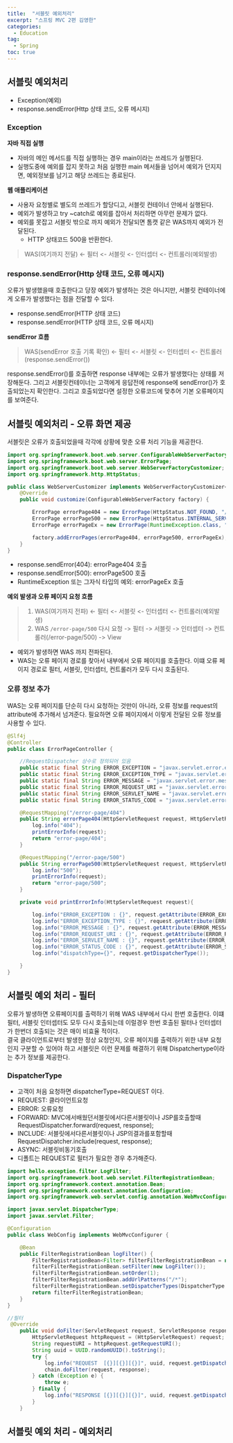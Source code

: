 ```yaml
---
title:  "서블릿 예외처리"
excerpt: "스프링 MVC 2편 김영한"
categories:
  - Education
tag:
  - Spring
toc: true
---
```


## 서블릿 예외처리
- Exception(예외)
- response.sendError(Http 상태 코드, 오류 메시지)

### Exception

**자바 직접 실행**
- 자바의 메인 메서드를 직접 실행하는 경우 main이라는 쓰레드가 실행된다.
- 실행도중에 예외를 잡지 못하고 처음 실행한 main 메서들을 넘어서 예외가 던지지면, 예외정보를 남기고 해당 쓰레드는 종료된다.

**웹 애플리케이션**
- 사용자 요청별로 별도의 쓰레드가 할당디고, 서블릿 컨테이너 안에서 실행된다.
- 예외가 발생하고 try ~catch로 예외를 잡아서 처리하면 아무런 문제가 없다.
- 예외를 못잡고 서블릿 밖으로 까지 예외가 전달되면 톰캣 같은 WAS까지 예외가 전달된다.
  * HTTP 상태코드 500을 반환한다.

> WAS(여기까지 전달) <- 필터 <- 서블릿 <- 인터셉터 <- 컨트롤러(예외발생)


### response.sendError(Http 상태 코드, 오류 메시지)
오류가 발생했을때 호출한다고 당장 예외가 발생하는 것은 아니지만, 서블릿 컨테이너에게 오류가 발생했다는 점을 전달할 수 있다.

- response.sendError(HTTP 상태 코드)
- response.sendError(HTTP 상태 코드, 오류 메시지)

**sendError 흐름**
> WAS(sendError 호출 기록 확인) <- 필터 <- 서블릿 <- 인터셉터 <- 컨트롤러 (response.sendError())

response.sendError()를 호출하면 response 내부에는 오류가 발생했다는 상태를 저장해둔다. 
그리고 서블릿컨테이너는 고객에게 응답전에 response에 sendError()가 호출되었는지 확인한다. 
그리고 호출되었다면 설정한 오류코드에 맞추어 기본 오류페이지를 보여준다.

## 서블릿 예외처리 - 오류 화면 제공
서블릿은 오류가 호출되었을때 각각에 상황에 맞춘 오류 처리 기능을 제공한다.

``` java
import org.springframework.boot.web.server.ConfigurableWebServerFactory;
import org.springframework.boot.web.server.ErrorPage;
import org.springframework.boot.web.server.WebServerFactoryCustomizer;
import org.springframework.http.HttpStatus;

public class WebServerCustomizer implements WebServerFactoryCustomizer<ConfigurableWebServerFactory> {
    @Override
    public void customize(ConfigurableWebServerFactory factory) {

        ErrorPage errorPage404 = new ErrorPage(HttpStatus.NOT_FOUND, "/error-page/400");
        ErrorPage errorPage500 = new ErrorPage(HttpStatus.INTERNAL_SERVER_ERROR, "/error-page/500");
        ErrorPage errorPageEx = new ErrorPage(RuntimeException.class, "/error-page/500");

        factory.addErrorPages(errorPage404, errorPage500, errorPageEx);
    }
}
```
- response.sendError(404): errorPage404 호출
- response.sendError(500): errorPage500 호출 
- RuntimeException 또는 그자식 타입의 예외: errorPageEx 호출

**예외 발생과 오류 페이지 요청 흐름**
>1. WAS(여기까지 전파) <- 필터 <- 서블릿 <- 인터셉터 <- 컨트롤러(예외발생)
>2. WAS `/error-page/500` 다시 요청 -> 필터 -> 서블릿 -> 인터셉터 -> 컨트롤러(/error-page/500) -> View
- 예외가 발생하면 WAS 까지 전파된다.
- WAS는 오류 페이지 경로를 찾아서 내부에서 오류 페이지를 호출한다. 이떄 오류 페이지 경로로 필터, 서블릿, 인터셉터, 컨트롤러가 모두 다시 호출된다.

### 오류 정보 추가
WAS는 오류 페이지를 단순히 다시 요청하는 것만이 아니라, 오류 정보를 request의 attribute에 추가해서 넘겨준다. 필요하면 오류 페이지에서 이렇게 전달된 오류 정보를 사용할 수 있다.

``` java
@Slf4j
@Controller
public class ErrorPageController {

    //RequestDispatcher 상수로 정의되어 있음
    public static final String ERROR_EXCEPTION = "javax.servlet.error.exception";
    public static final String ERROR_EXCEPTION_TYPE = "javax.servlet.error.exception_type";
    public static final String ERROR_MESSAGE = "javax.servlet.error.message";
    public static final String ERROR_REQUEST_URI = "javax.servlet.error.request_uri";
    public static final String ERROR_SERVLET_NAME = "javax.servlet.error.servlet_name";
    public static final String ERROR_STATUS_CODE = "javax.servlet.error.status_code";

    @RequestMapping("/error-page/404")
    public String errorPage404(HttpServletRequest request, HttpServletResponse response){
        log.info("404");
        printErrorInfo(request);
        return "error-page/404";
    }

    @RequestMapping("/error-page/500")
    public String errorPage500(HttpServletRequest request, HttpServletResponse response){
        log.info("500");
        printErrorInfo(request);
        return "error-page/500";
    }

    private void printErrorInfo(HttpServletRequest request){

        log.info("ERROR_EXCEPTION : {}", request.getAttribute(ERROR_EXCEPTION));
        log.info("ERROR_EXCEPTION_TYPE : {}", request.getAttribute(ERROR_EXCEPTION_TYPE));
        log.info("ERROR_MESSAGE : {}", request.getAttribute(ERROR_MESSAGE));
        log.info("ERROR_REQUEST_URI : {}", request.getAttribute(ERROR_REQUEST_URI));
        log.info("ERROR_SERVLET_NAME : {}", request.getAttribute(ERROR_SERVLET_NAME));
        log.info("ERROR_STATUS_CODE : {}", request.getAttribute(ERROR_STATUS_CODE));
        log.info("dispatchType={}", request.getDispatcherType());

    }
}
```

## 서블릿 예외 처리 - 필터
오류가 발생하면 오류페이지를 출력하기 위해 WAS 내부에서 다시 한번 호출한다. 이떄 필터, 서블릿 인터셉터도 모두 다시 호출되는데 이럴경우 한번 호출된 필터나 인터셉터가 한번더 호출되는 것은 매이 비효율 적이다.  
결국 클라이언트로부터 발생한 정상 요청인지, 오류 페이지를 출력하기 위한 내부 요청인지 구분할 수 있어야 하고 서블릿은 이런 문제를 해결하기 위해 Dispatchertype이라는 추가 정보를 제공한다.

### DispatcherType
- 고객이 처음 요청하면 dispatcherType=REQUEST 이다.
- REQUEST: 클라이언트요청 
- ERROR: 오류요청
- FORWARD: MVC에서배웠던서블릿에서다른서블릿이나 JSP를호출할때 RequestDispatcher.forward(request, response);
- INCLUDE: 서블릿에서다른서블릿이나 JSP의결과를포함할때 RequestDispatcher.include(request, response);
- ASYNC: 서블릿비동기호출
- 디폴트는 REQUEST로 필터가 필요한 경우 추가해준다.
``` java
import hello.exception.filter.LogFilter;
import org.springframework.boot.web.servlet.FilterRegistrationBean;
import org.springframework.context.annotation.Bean;
import org.springframework.context.annotation.Configuration;
import org.springframework.web.servlet.config.annotation.WebMvcConfigurer;

import javax.servlet.DispatcherType;
import javax.servlet.Filter;

@Configuration
public class WebConfig implements WebMvcConfigurer {

    @Bean
    public FilterRegistrationBean logFilter() {
        FilterRegistrationBean<Filter> filterFilterRegistrationBean = new FilterRegistrationBean<>();
        filterFilterRegistrationBean.setFilter(new LogFilter());
        filterFilterRegistrationBean.setOrder(1);
        filterFilterRegistrationBean.addUrlPatterns("/*");
        filterFilterRegistrationBean.setDispatcherTypes(DispatcherType.REQUEST, DispatcherType.ERROR);
        return filterFilterRegistrationBean;
    }
}

//필터 
 @Override
    public void doFilter(ServletRequest request, ServletResponse response, FilterChain chain) throws IOException, ServletException {
        HttpServletRequest httpRequest = (HttpServletRequest) request;
        String requestURI = httpRequest.getRequestURI();
        String uuid = UUID.randomUUID().toString();
        try {
            log.info("REQUEST  [{}][{}][{}]", uuid, request.getDispatcherType(), requestURI);
            chain.doFilter(request, response);
        } catch (Exception e) {
            throw e;
        } finally {
            log.info("RESPONSE [{}][{}][{}]", uuid, request.getDispatcherType(), requestURI);
        }
    }
```

## 서블릿 예외 처리 - 예외처리
